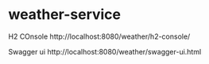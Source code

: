 # weather-service
H2 COnsole
http://localhost:8080/weather/h2-console/

Swagger ui http://localhost:8080/weather/swagger-ui.html